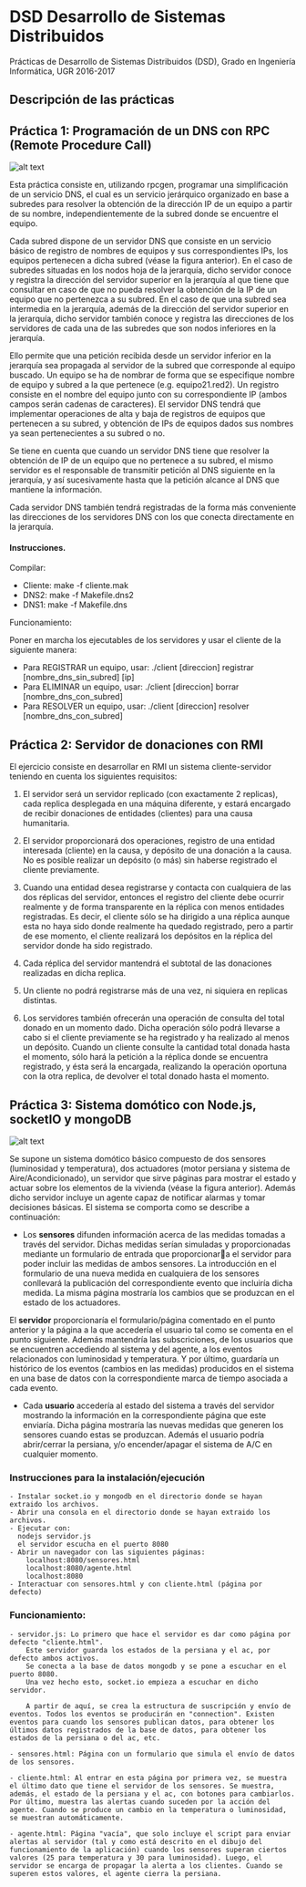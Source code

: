 # DSD Desarrollo de Sistemas Distribuidos

Prácticas de Desarrollo de Sistemas Distribuidos (DSD), Grado en Ingeniería Informática, UGR 2016-2017

## Descripción de las prácticas

## Práctica 1: Programación de un DNS con RPC (Remote Procedure Call)

![alt text](https://github.com/danidiaz1/DSD-Desarrollo-de-Sistemas-Distribuidos-UGR/blob/master/P1_RPC/doc/figura1.png "Figura 1")

Esta práctica consiste en, utilizando rpcgen, programar una simplificación de un servicio DNS, el cual es un servicio jerárquico organizado en base a subredes para resolver la obtención de la dirección IP de un equipo a partir de su nombre, independientemente de la subred donde se encuentre el equipo.

Cada subred dispone de un servidor DNS que consiste en un servicio básico de registro de nombres de equipos y sus correspondientes IPs, los equipos pertenecen a dicha subred (véase la figura anterior). En el caso de subredes situadas en los nodos hoja de la jerarquía, dicho servidor conoce y registra la dirección del servidor superior en la jerarquía al que tiene que consultar en caso de que no pueda resolver la obtención de la IP de un equipo que no pertenezca a su subred. En el caso de que una subred sea intermedia en la jerarquía, además de la dirección del servidor superior en la jerarquía, dicho servidor también conoce y registra las direcciones de los servidores de cada una de las subredes que son nodos inferiores en la jerarquía.

Ello permite que una petición recibida desde un servidor inferior en la jerarquía sea propagada al servidor de la subred que corresponde al equipo buscado. Un equipo se ha de nombrar de forma que se especifique nombre de equipo y subred a la que pertenece (e.g. equipo21.red2). Un registro consiste en el nombre del equipo junto con su correspondiente IP (ambos campos serán cadenas de caracteres). El servidor DNS tendrá que implementar operaciones de alta y baja de registros de equipos que pertenecen a su subred, y obtención de IPs de equipos dados sus nombres ya sean pertenecientes a su subred o no. 

Se tiene en cuenta que cuando un servidor DNS tiene que resolver la obtención de IP de un equipo que no pertenece a su subred, el mismo servidor es el responsable de transmitir petición al DNS siguiente en la jerarquía, y así sucesivamente hasta que la petición alcance al DNS que mantiene la información. 

Cada servidor DNS también tendrá registradas de la forma más conveniente las direcciones de los servidores DNS con los que conecta directamente en la jerarquía.

#### Instrucciones.

Compilar:

- Cliente: make -f cliente.mak
- DNS2: make -f Makefile.dns2
- DNS1: make -f Makefile.dns

Funcionamiento: 

Poner en marcha los ejecutables de los servidores y usar el cliente de la siguiente manera:

- Para REGISTRAR un equipo, usar: ./client [direccion] registrar [nombre_dns_sin_subred] [ip]
- Para ELIMINAR un equipo, usar: ./client [direccion] borrar [nombre_dns_con_subred]
- Para RESOLVER un equipo, usar: ./client [direccion] resolver [nombre_dns_con_subred]


## Práctica 2: Servidor de donaciones con RMI

El ejercicio consiste en desarrollar en RMI un sistema cliente-servidor teniendo en cuenta los siguientes requisitos:

1. El servidor será un servidor replicado (con exactamente 2 replicas), cada replica desplegada en una máquina diferente, y estará encargado de recibir donaciones de entidades (clientes) para una causa humanitaria.

2. El servidor proporcionará dos operaciones, registro de una entidad interesada (cliente) en la causa, y depósito de una donación a la causa. No es posible realizar un depósito (o más) sin haberse registrado el cliente previamente.

3. Cuando una entidad desea registrarse y contacta con cualquiera de las dos réplicas del servidor, entonces el registro del cliente debe ocurrir realmente y de forma transparente en la réplica con menos entidades registradas. Es decir, el cliente sólo se ha dirigido a una réplica aunque esta no haya sido donde realmente ha quedado registrado, pero a partir de ese momento, el cliente realizará los depósitos en la réplica del servidor donde ha sido registrado.

4. Cada réplica del servidor mantendrá el subtotal de las donaciones realizadas en dicha replica.

5. Un cliente no podrá registrarse más de una vez, ni siquiera en replicas distintas.

6. Los servidores también ofrecerán una operación de consulta del total donado en un momento dado. Dicha operación sólo podrá llevarse a cabo si el cliente previamente se ha registrado y ha realizado al menos un depósito. Cuando un cliente consulte la cantidad total donada hasta el momento, sólo hará la petición a la réplica donde se encuentra registrado, y ésta será la encargada, realizando la operación oportuna con la otra replica, de devolver el total donado hasta el momento.

## Práctica 3: Sistema domótico con Node.js, socketIO y mongoDB

![alt text](https://github.com/danidiaz1/DSD-Desarrollo-de-Sistemas-Distribuidos-UGR/blob/master/P3_Nodejs/doc/figura1.png "Figura 1")

Se supone un sistema domótico básico compuesto de dos sensores (luminosidad y temperatura), dos actuadores (motor persiana y sistema de Aire/Acondicionado), un servidor que sirve páginas para mostrar el estado y actuar sobre los elementos de la vivienda (véase la figura anterior). Además dicho servidor incluye un agente capaz de notificar alarmas y tomar decisiones básicas. El sistema se comporta como se describe a continuación:

- Los **sensores** difunden información acerca de las medidas tomadas a través del servidor. Dichas medidas serían simuladas y proporcionadas mediante un formulario de entrada que proporcionara el servidor para poder incluir las medidas de ambos sensores. La introducción en el formulario de una nueva medida en cualquiera de los sensores conllevará la publicación del correspondiente evento que incluiría dicha medida. La misma página mostraría los cambios que se produzcan en el estado de los actuadores.

El **servidor** proporcionaría el formulario/página comentado en el punto anterior y la página a la que accedería el usuario tal como se comenta en el punto siguiente. Además mantendría las subscriciones, de los usuarios que se encuentren accediendo al sistema y del agente, a los eventos relacionados con luminosidad y temperatura. Y por último, guardaría un histórico de los eventos (cambios en las medidas) producidos en el sistema en una base de datos con la correspondiente marca de tiempo asociada a cada evento.

- Cada **usuario** accedería al estado del sistema a través del servidor mostrando la información en la correspondiente página que este enviaría. Dicha página mostraría las nuevas medidas que generen los sensores cuando estas se produzcan. Además el usuario podría abrir/cerrar la persiana, y/o encender/apagar el sistema de A/C en cualquier momento.

### Instrucciones para la instalación/ejecución
	
	- Instalar socket.io y mongodb en el directorio donde se hayan extraido los archivos.
	- Abrir una consola en el directorio donde se hayan extraido los archivos.
	- Ejecutar con: 
      nodejs servidor.js
      el servidor escucha en el puerto 8080
	- Abrir un navegador con las siguientes páginas: 
		localhost:8080/sensores.html 
		localhost:8080/agente.html
		localhost:8080
	- Interactuar con sensores.html y con cliente.html (página por defecto)

### Funcionamiento:

	- servidor.js: Lo primero que hace el servidor es dar como página por defecto "cliente.html".
		Este servidor guarda los estados de la persiana y el ac, por defecto ambos activos.
		Se conecta a la base de datos mongodb y se pone a escuchar en el puerto 8080.
		Una vez hecho esto, socket.io empieza a escuchar en dicho servidor.

		A partir de aquí, se crea la estructura de suscripción y envío de eventos. Todos los eventos se producirán en "connection". Existen eventos para cuando los sensores publican datos, para obtener los últimos datos registrados de la base de datos, para obtener los estados de la persiana o del ac, etc.

	- sensores.html: Página con un formulario que simula el envío de datos de los sensores.

	- cliente.html: Al entrar en esta página por primera vez, se muestra el último dato que tiene el servidor de los sensores. Se muestra, además, el estado de la persiana y el ac, con botones para cambiarlos. Por último, muestra las alertas cuando suceden por la acción del agente. Cuando se produce un cambio en la temperatura o luminosidad, se muestran automáticamente.

	- agente.html: Página "vacía", que solo incluye el script para enviar alertas al servidor (tal y como está descrito en el dibujo del funcionamiento de la aplicación) cuando los sensores superan ciertos valores (25 para temperatura y 30 para luminosidad). Luego, el servidor se encarga de propagar la alerta a los clientes. Cuando se superen estos valores, el agente cierra la persiana.
